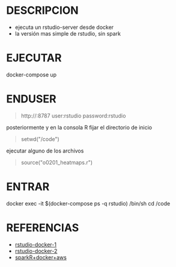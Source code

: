 # DESCRIPCION
- ejecuta un rstudio-server desde docker
- la versión mas simple de rstudio, sin spark

# EJECUTAR
docker-compose up

# ENDUSER

> http://<docker-machine-ip>:8787
> user:rstudio
> password:rstudio

posteriormente y en la consola R fijar el directorio de inicio

> setwd("/code")

ejecutar alguno de los archivos

> source("o0201_heatmaps.r")


# ENTRAR
docker exec -it $(docker-compose ps -q rstudio) /bin/sh
cd /code

# REFERENCIAS
* [rstudio-docker-1](https://github.com/rocker-org/rocker/wiki/Using-the-RStudio-image)
* [rstudio-docker-2](https://hub.docker.com/r/beniyama/sparkr-docker/)
* [sparkR+docker+aws](http://amunategui.github.io/sparkr/)

